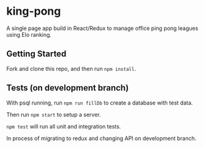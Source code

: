 # king-pong

A single page app build in React/Redux to manage office ping pong leagues using Elo ranking.

## Getting Started

Fork and clone this repo, and then run `npm install`. 

## Tests (on development branch)
With psql running, run `npm run fillDb` to create a database with test data.

Then run `npm start` to setup a server. 

`npm test` will run all unit and integration tests.


In process of migrating to redux and changing API on development branch.
